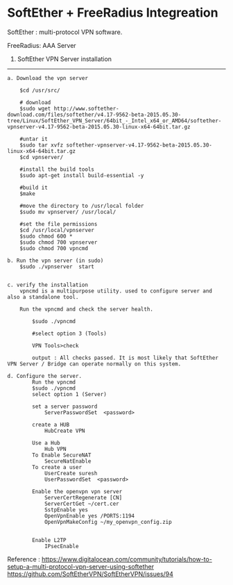 
SoftEther +  FreeRadius Integreation
===

SoftEther :   multi-protocol VPN software.  

FreeRadius:   AAA Server



1. SoftEther VPN Server installation
---

	a. Download the vpn server

   		$cd /usr/src/

   		# download
   		$sudo wget http://www.softether-download.com/files/softether/v4.17-9562-beta-2015.05.30-tree/Linux/SoftEther_VPN_Server/64bit_-_Intel_x64_or_AMD64/softether-vpnserver-v4.17-9562-beta-2015.05.30-linux-x64-64bit.tar.gz

   		#untar it
   		$sudo tar xvfz softether-vpnserver-v4.17-9562-beta-2015.05.30-linux-x64-64bit.tar.gz
   		$cd vpnserver/

   		#install the build tools
   	   	$sudo apt-get install build-essential -y

   	   	#build it
   		$make

   		#move the directory to /usr/local folder   		
   		$sudo mv vpnserver/ /usr/local/

   		#set the file permissions
   		$cd /usr/local/vpnserver   		
   		$sudo chmod 600 *
 		$sudo chmod 700 vpnserver
 		$sudo chmod 700 vpncmd

 	b. Run the vpn server (in sudo)
 		$sudo ./vpnserver  start


 	c. verify the installation 
 		vpncmd is a multipurpose utility. used to configure server and also a standalone tool.

 		Run the vpncmd and check the server health.

 			$sudo ./vpncmd

 			#select option 3 (Tools)

 			VPN Tools>check

 			output : All checks passed. It is most likely that SoftEther VPN Server / Bridge can operate normally on this system.

 	d. Configure the server.
 			Run the vpncmd	
 			$sudo ./vpncmd
 			select option 1 (Server)

 			set a server password
 				ServerPasswordSet  <password>

 			create a HUB
 				HubCreate VPN

 			Use a Hub
 				Hub VPN
 			To Enable SecureNAT
 				SecureNatEnable
 			To create a user
 				UserCreate suresh
 				UserPasswordSet  <password>

 			Enable the openvpn vpn server
 				ServerCertRegenerate [CN]
 				ServerCertGet ~/cert.cer
 				SstpEnable yes
				OpenVpnEnable yes /PORTS:1194
				OpenVpnMakeConfig ~/my_openvpn_config.zip


			Enable L2TP
				IPsecEnable




Reference : 
https://www.digitalocean.com/community/tutorials/how-to-setup-a-multi-protocol-vpn-server-using-softether
https://github.com/SoftEtherVPN/SoftEtherVPN/issues/94
